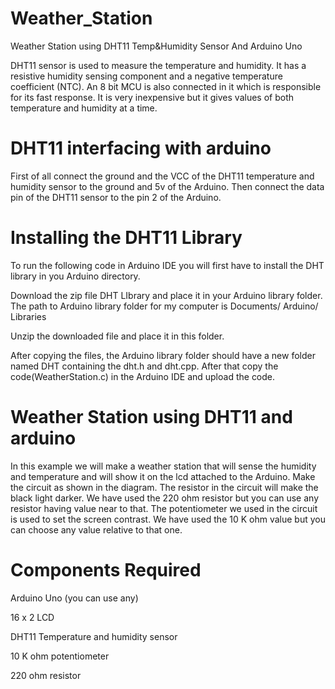 # Weather_Station
Weather Station using DHT11 Temp&amp;Humidity Sensor And Arduino Uno

DHT11 sensor is used to measure the temperature and humidity. It has a resistive humidity sensing component and a negative temperature coefficient (NTC). An 8 bit MCU is also connected in it which is responsible for its fast response. It is very inexpensive but it gives values of both temperature and humidity at a time.

# DHT11 interfacing with arduino
First of all connect the ground and the VCC of the DHT11 temperature and humidity sensor to the ground and 5v of the Arduino. Then connect the data pin of the DHT11 sensor to the pin 2 of the Arduino.

# Installing the DHT11 Library 
To run the following code in Arduino IDE you will first have to install the DHT library in you Arduino directory.

Download the zip file DHT LIbrary and place it in your Arduino library folder. The path to Arduino library folder for my computer is Documents/ Arduino/ Libraries

Unzip the downloaded file and place it in this folder.

After copying the files, the Arduino library folder should have a new folder named DHT containing the dht.h and dht.cpp. After that copy the code(WeatherStation.c) in the Arduino IDE and upload the code.

# Weather Station using DHT11 and arduino
In this example we will make a weather station that will sense the humidity and temperature and will show it on the lcd attached to the Arduino. Make the circuit as shown in the diagram. The resistor in the circuit will make the black light darker. We have used the 220 ohm resistor but you can use any resistor having value near to that. The potentiometer we used in the circuit is used to set the screen contrast. We have used the 10 K ohm value but you can choose any value relative to that one.

# Components Required 

Arduino Uno (you can use any)

16 x 2 LCD

DHT11 Temperature and humidity sensor

10 K ohm potentiometer

220 ohm resistor


